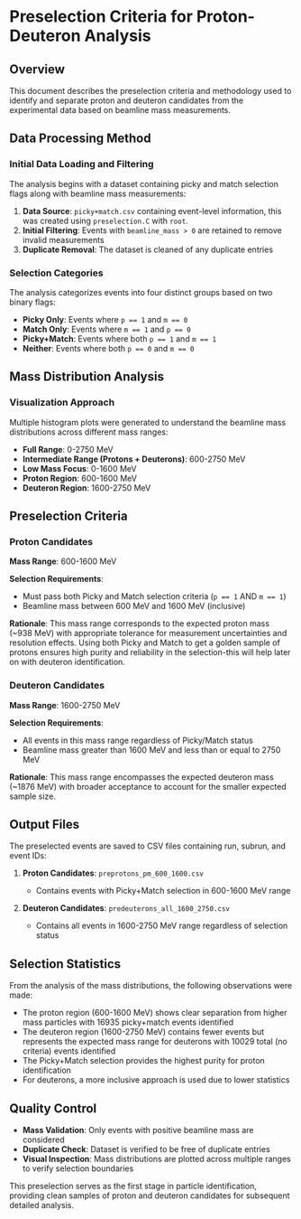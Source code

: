 # Preselection Criteria for Proton-Deuteron Analysis

## Overview

This document describes the preselection criteria and methodology used to identify and separate proton and deuteron candidates from the experimental data based on beamline mass measurements.

## Data Processing Method

### Initial Data Loading and Filtering

The analysis begins with a dataset containing picky and match selection flags along with beamline mass measurements:

1. **Data Source**: `picky+match.csv` containing event-level information, this was created using `preselection.C` with `root`. 
2. **Initial Filtering**: Events with `beamline_mass > 0` are retained to remove invalid measurements
3. **Duplicate Removal**: The dataset is cleaned of any duplicate entries

### Selection Categories

The analysis categorizes events into four distinct groups based on two binary flags:

- **Picky Only**: Events where `p == 1` and `m == 0`
- **Match Only**: Events where `m == 1` and `p == 0` 
- **Picky+Match**: Events where both `p == 1` and `m == 1`
- **Neither**: Events where both `p == 0` and `m == 0`

## Mass Distribution Analysis

### Visualization Approach

Multiple histogram plots were generated to understand the beamline mass distributions across different mass ranges:

- **Full Range**: 0-2750 MeV
- **Intermediate Range (Protons + Deuterons)**: 600-2750 MeV
- **Low Mass Focus**: 0-1600 MeV
- **Proton Region**: 600-1600 MeV
- **Deuteron Region**: 1600-2750 MeV

## Preselection Criteria

### Proton Candidates

**Mass Range**: 600-1600 MeV

**Selection Requirements**:
- Must pass both Picky and Match selection criteria (`p == 1` AND `m == 1`)
- Beamline mass between 600 MeV and 1600 MeV (inclusive)

**Rationale**: This mass range corresponds to the expected proton mass (~938 MeV) with appropriate tolerance for measurement uncertainties and resolution effects. Using both Picky and Match to get a golden sample of protons ensures high purity and reliability in the selection-this will help later on with deuteron identification.

### Deuteron Candidates

**Mass Range**: 1600-2750 MeV

**Selection Requirements**:
- All events in this mass range regardless of Picky/Match status
- Beamline mass greater than 1600 MeV and less than or equal to 2750 MeV

**Rationale**: This mass range encompasses the expected deuteron mass (~1876 MeV) with broader acceptance to account for the smaller expected sample size.

## Output Files

The preselected events are saved to CSV files containing run, subrun, and event IDs:

1. **Proton Candidates**: `preprotons_pm_600_1600.csv`
   - Contains events with Picky+Match selection in 600-1600 MeV range
   
2. **Deuteron Candidates**: `predeuterons_all_1600_2750.csv`
   - Contains all events in 1600-2750 MeV range regardless of selection status

## Selection Statistics

From the analysis of the mass distributions, the following observations were made:

- The proton region (600-1600 MeV) shows clear separation from higher mass particles with 16935 picky+match events identified
- The deuteron region (1600-2750 MeV) contains fewer events but represents the expected mass range for deuterons with 10029 total (no criteria) events identified
- The Picky+Match selection provides the highest purity for proton identification
- For deuterons, a more inclusive approach is used due to lower statistics

## Quality Control

- **Mass Validation**: Only events with positive beamline mass are considered
- **Duplicate Check**: Dataset is verified to be free of duplicate entries
- **Visual Inspection**: Mass distributions are plotted across multiple ranges to verify selection boundaries

This preselection serves as the first stage in particle identification, providing clean samples of proton and deuteron candidates for subsequent detailed analysis.
